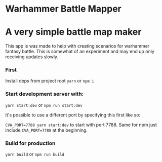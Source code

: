 # Warhammer Battle Mapper

# A very simple battle map maker

This app is was made to help with creating scenarios for warhammer fantasy battle. This is somewhat of an experiment and may end up only receiving updates slowly.

### First

Install deps from project root `yarn` or `npm i`

### Start development server with:

`yarn start:dev` or `npm run start:dev`

It's possible to use a different port by specifying this first like so: 

`CVA_PORT=7788 yarn start:dev` to start with port 7788. Same for npm just include `CVA_PORT=7788` at the beginning.

### Build for production

`yarn build` or `npm run build`
